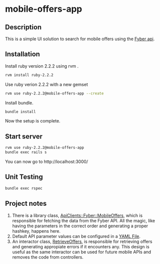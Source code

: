 # mobile-offers-app

Description
-------------
This is a simple UI solution to search for mobile offers using the [Fyber api](http://developer.fyber.com/content/current/ios/offer-wall/offer-api/).

Installation
------------

Install ruby version 2.2.2 using rvm .
```sh
rvm install ruby-2.2.2
```
Use ruby verion 2.2.2 with a new gemset
```sh
rvm use ruby-2.2.2@mobile-offers-app --create
```
Install bundle.
```sh
bundle install
```
Now the setup is complete.

Start server
------------
```sh
rvm use ruby-2.2.2@mobile-offers-app
bundle exec rails s
```
You can now go to http://localhost:3000/

Unit Testing
------------

```sh
bundle exec rspec
```

Project notes
-------------
1. There is a library class, [ApiClients::Fyber::MobileOffers](https://github.com/gsingharoy/mobile-offers-app/blob/master/lib/api_clients/fyber/mobile_offers.rb), which is responsible for fetching the data from the Fyber API. All the magic, like having the parameters in the correct order and generating a proper hashkey, happens here.
2. Default API parameter values can be configured in a [YAML File](https://github.com/gsingharoy/mobile-offers-app/blob/master/config/api_clients/fyber/mobile_offers.yml).
3. An interactor class, [RetrieveOffers](https://github.com/gsingharoy/mobile-offers-app/blob/master/app/interactors/retrieve_offers.rb), is responsible for retrieving offers and generating appropiate errors if it encounters any. This design is useful as the same interactor can be used for future mobile APIs and removes the code from controllers.
